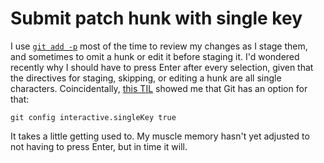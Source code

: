 # Submit patch hunk with single key

I use [`git add -p`](https://git-scm.com/docs/git-add#Documentation/git-add.txt--p) most of the time to review my changes as I stage them, and sometimes to omit a hunk or edit it before staging it.
I'd wondered recently why I should have to press Enter after every selection, given that the directives for staging, skipping, or editing a hunk are all single characters.
Coincidentally, [this TIL](https://github.com/jbranchaud/til/blob/88e675b9a33e5ab3c1569c291f1ca557755d05f0/git/better-diffs-with-delta.md) showed me that Git has an option for that:

```
git config interactive.singleKey true
```

It takes a little getting used to.
My muscle memory hasn't yet adjusted to not having to press Enter, but in time it will.
